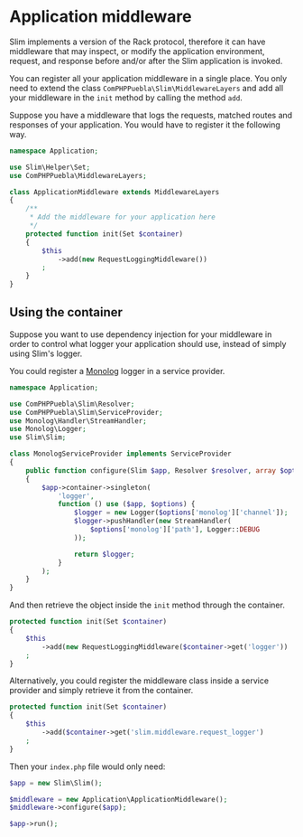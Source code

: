 # Application middleware

Slim implements a version of the Rack protocol, therefore it can have middleware
that may inspect, or modify the application environment, request, and response
before and/or after the Slim application is invoked.

You can register all your application middleware in a single place. You only
need to extend the class `ComPHPPuebla\Slim\MiddlewareLayers` and add all your
middleware in the `init` method by calling the method `add`.

Suppose you have a middleware that logs the requests, matched routes and responses
of your application. You would have to register it the following way.

```php
namespace Application;

use Slim\Helper\Set;
use ComPHPPuebla\MiddlewareLayers;

class ApplicationMiddleware extends MiddlewareLayers
{
    /**
     * Add the middleware for your application here
     */
    protected function init(Set $container)
    {
        $this
            ->add(new RequestLoggingMiddleware())
        ;
    }
}
```

## Using the container

Suppose you want to use dependency injection for your middleware in order to
control what logger your application should use, instead of simply using Slim's
logger.

You could register a [Monolog][1] logger in a service provider.

```php
namespace Application;

use ComPHPPuebla\Slim\Resolver;
use ComPHPPuebla\Slim\ServiceProvider;
use Monolog\Handler\StreamHandler;
use Monolog\Logger;
use Slim\Slim;

class MonologServiceProvider implements ServiceProvider
{
    public function configure(Slim $app, Resolver $resolver, array $options = [])
    {
        $app->container->singleton(
            'logger',
            function () use ($app, $options) {
                $logger = new Logger($options['monolog']['channel']);
                $logger->pushHandler(new StreamHandler(
                    $options['monolog']['path'], Logger::DEBUG
                ));

                return $logger;
            }
        );
    }
}
```

And then retrieve the object inside the `init` method through the container.

```php
protected function init(Set $container)
{
    $this
        ->add(new RequestLoggingMiddleware($container->get('logger'))
    ;
}
```

Alternatively, you could register the middleware class inside a service provider
and simply retrieve it from the container.

```php
protected function init(Set $container)
{
    $this
        ->add($container->get('slim.middleware.request_logger')
    ;
}
```

Then your `index.php` file would only need:

```php
$app = new Slim\Slim();

$middleware = new Application\ApplicationMiddleware();
$middleware->configure($app);

$app->run();
```

[1]: https://github.com/Seldaek/monolog
